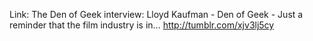 Link: The Den of Geek interview: Lloyd Kaufman - Den of Geek - Just a reminder that the film industry is in... http://tumblr.com/xjv3lj5cy